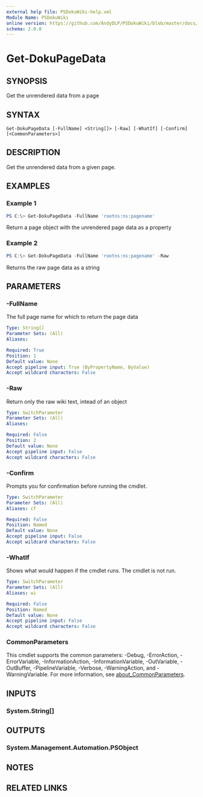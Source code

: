 ```yaml
---
external help file: PSDokuWiki-help.xml
Module Name: PSDokuWiki
online version: https://github.com/AndyDLP/PSDokuWiki/blob/master/docs/Get-DokuPageData.md
schema: 2.0.0
---
```


# Get-DokuPageData

## SYNOPSIS
Get the unrendered data from a page

## SYNTAX

```
Get-DokuPageData [-FullName] <String[]> [-Raw] [-WhatIf] [-Confirm] [<CommonParameters>]
```

## DESCRIPTION
Get the unrendered data from a given page.

## EXAMPLES

### Example 1
```powershell
PS C:\> Get-DokuPageData -FullName 'rootns:ns:pagename'
```

Return a page object with the unrendered page data as a property

### Example 2
```powershell
PS C:\> Get-DokuPageData -FullName 'rootns:ns:pagename' -Raw
```

Returns the raw page data as a string

## PARAMETERS

### -FullName
The full page name for which to return the page data

```yaml
Type: String[]
Parameter Sets: (All)
Aliases:

Required: True
Position: 1
Default value: None
Accept pipeline input: True (ByPropertyName, ByValue)
Accept wildcard characters: False
```

### -Raw
Return only the raw wiki text, intead of an object

```yaml
Type: SwitchParameter
Parameter Sets: (All)
Aliases:

Required: False
Position: 2
Default value: None
Accept pipeline input: False
Accept wildcard characters: False
```

### -Confirm
Prompts you for confirmation before running the cmdlet.

```yaml
Type: SwitchParameter
Parameter Sets: (All)
Aliases: cf

Required: False
Position: Named
Default value: None
Accept pipeline input: False
Accept wildcard characters: False
```

### -WhatIf
Shows what would happen if the cmdlet runs. The cmdlet is not run.

```yaml
Type: SwitchParameter
Parameter Sets: (All)
Aliases: wi

Required: False
Position: Named
Default value: None
Accept pipeline input: False
Accept wildcard characters: False
```

### CommonParameters
This cmdlet supports the common parameters: -Debug, -ErrorAction, -ErrorVariable, -InformationAction, -InformationVariable, -OutVariable, -OutBuffer, -PipelineVariable, -Verbose, -WarningAction, and -WarningVariable. For more information, see [about_CommonParameters](http://go.microsoft.com/fwlink/?LinkID=113216).

## INPUTS

### System.String[]

## OUTPUTS

### System.Management.Automation.PSObject

## NOTES

## RELATED LINKS
